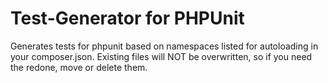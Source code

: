 # Test-Generator for PHPUnit

Generates tests for phpunit based on namespaces listed for autoloading in your composer.json. Existing files will NOT be overwritten, so if you need the redone, move or delete them.
